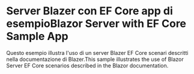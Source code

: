 # <a name="blazor-server-with-ef-core-sample-app"></a><span data-ttu-id="0863a-101">Server Blazer con EF Core app di esempio</span><span class="sxs-lookup"><span data-stu-id="0863a-101">Blazor Server with EF Core Sample App</span></span>

<span data-ttu-id="0863a-102">Questo esempio illustra l'uso di un server Blazer EF Core scenari descritti nella documentazione di Blazer.</span><span class="sxs-lookup"><span data-stu-id="0863a-102">This sample illustrates the use of Blazor Server EF Core scenarios described in the Blazor documentation.</span></span>
